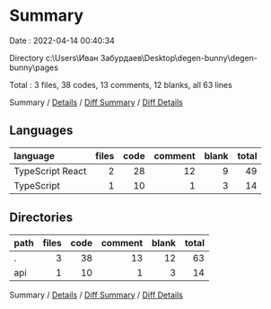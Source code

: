# Summary

Date : 2022-04-14 00:40:34

Directory c:\Users\Иван Забурдаев\Desktop\degen-bunny\degen-bunny\pages

Total : 3 files,  38 codes, 13 comments, 12 blanks, all 63 lines

Summary / [Details](details.md) / [Diff Summary](diff.md) / [Diff Details](diff-details.md)

## Languages
| language | files | code | comment | blank | total |
| :--- | ---: | ---: | ---: | ---: | ---: |
| TypeScript React | 2 | 28 | 12 | 9 | 49 |
| TypeScript | 1 | 10 | 1 | 3 | 14 |

## Directories
| path | files | code | comment | blank | total |
| :--- | ---: | ---: | ---: | ---: | ---: |
| . | 3 | 38 | 13 | 12 | 63 |
| api | 1 | 10 | 1 | 3 | 14 |

Summary / [Details](details.md) / [Diff Summary](diff.md) / [Diff Details](diff-details.md)